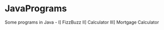 # JavaPrograms
Some programs in Java -
    I]   FizzBuzz
    II]  Calculator
    III] Mortgage Calculator
